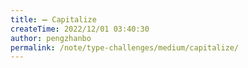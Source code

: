 ```yaml
---
title: ➖ Capitalize
createTime: 2022/12/01 03:40:30
author: pengzhanbo
permalink: /note/type-challenges/medium/capitalize/
---
```

